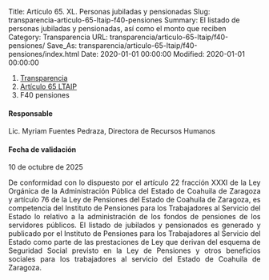 Title: Artículo 65. XL. Personas jubiladas y pensionadas
Slug: transparencia-articulo-65-ltaip-f40-pensiones
Summary: El listado de personas jubiladas y pensionadas, así como el monto que reciben
Category: Transparencia
URL: transparencia/articulo-65-ltaip/f40-pensiones/
Save_As: transparencia/articulo-65-ltaip/f40-pensiones/index.html
Date: 2020-01-01 00:00:00
Modified: 2020-01-01 00:00:00


<nav aria-label="breadcrumb">
<ol class="breadcrumb">
<li class="breadcrumb-item"><a href="../../">Transparencia</a></li>
<li class="breadcrumb-item"><a href="../">Artículo 65 LTAIP</a></li>
<li class="breadcrumb-item active" aria-current="page">F40 pensiones</li>
</ol>
</nav>



#### Responsable

Lic. Myriam Fuentes Pedraza, Directora de Recursos Humanos


#### Fecha de validación

10 de octubre de 2025

<div style="text-align: justify;">
De conformidad con lo dispuesto por el artículo 22 fracción XXXI de la Ley Orgánica de la Administración Pública del Estado de Coahuila de Zaragoza y artículo 76 de la Ley de Pensiones del Estado de Coahuila de Zaragoza, es competencia del Instituto de Pensiones para los Trabajadores al Servicio del Estado lo relativo a la administración de los fondos de pensiones de los servidores públicos. El listado de jubilados y pensionados es generado y publicado por el Instituto de Pensiones para los Trabajadores al Servicio del Estado como parte de las prestaciones de Ley que derivan del esquema de Seguridad Social previsto en la Ley de Pensiones y otros beneficios sociales para los trabajadores al servicio del Estado de Coahuila de Zaragoza.
</div>

